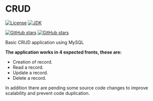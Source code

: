 # CRUD

[![License](https://img.shields.io/badge/license-GPL%20v3.0-important)](https://github.com/jtrejosb/CRUD/blob/master/LICENSE.md)
[![JDK](https://img.shields.io/badge/java%20versions-JDK%208%2B%20compatible-red)](https://github.com/jtrejosb/CRUD)

[![GitHub stars](https://img.shields.io/github/stars/jtrejosb/CRUD?color=informational&label=stars&logo=Github&style=flat)](https://github.com/jtrejosb/CRUD/stargazers)
[![GitHub stars](https://img.shields.io/github/stars/jtrejosb/CRUD?color=informational&label=forks&logo=Github&style=flat)](https://github.com/jtrejosb/CRUD/stargazers)

Basic CRUD application using MySQL

**The application works in 4 expected fronts, these are:**

- Creation of record.
- Read a record.
- Update a record.
- Delete a record.

In addition there are pending some source code changes to improve scalability and prevent code duplication.
